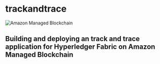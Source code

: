 # trackandtrace
![Amazon Managed Blockchain](images/AmazonManagedBlockchain.png "Amazon Managed Blockchain")

## Building and deploying an track and trace application for Hyperledger Fabric on Amazon Managed Blockchain